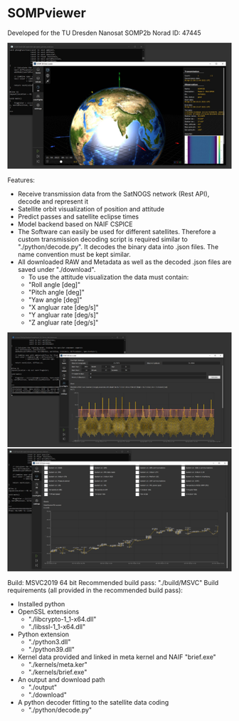 # SOMPviewer

Developed for the TU Dresden Nanosat SOMP2b Norad ID: 47445

![plot](./image1.jpg)

Features:
 - Receive transmission data from the SatNOGS network (Rest API), decode and represent it
 - Satellite orbit visualization of position and attitude
 - Predict passes and satellite eclipse times
 - Model backend based on NAIF CSPICE
 - The Software can easily be used for different satellites. Therefore a custom transmission decoding script is required similar to "./python/decode.py". It decodes the binary data into .json files. The name convention must be kept similar.
 - All downloaded RAW and Metadata as well as the decoded .json files are saved under "./download". 
    - To use the attitude visualization the data must contain:
    - "Roll angle [deg]"
    - "Pitch angle [deg]"
    - "Yaw angle [deg]"
    - "X angluar rate [deg/s]"
    - "Y angluar rate [deg/s]"
    - "Z angluar rate [deg/s]"

![plot](./image2.jpg)
![plot](./image3.jpg)

Build:
MSVC2019 64 bit
Recommended build pass: "./build/MSVC"
Build requirements (all provided in the recommended build pass):
 - Installed python
 - OpenSSL extensions
    - "./libcrypto-1_1-x64.dll"
    - "./libssl-1_1-x64.dll"
 - Python extension
    - "./python3.dll"
    - "./python39.dll"
 - Kernel data provided and linked in meta kernel and NAIF "brief.exe"
    - "./kernels/meta.ker"
    - "./kernels/brief.exe"
 - An output and download path 
    - "./output"
    - "./download"
 - A python decoder fitting to the satellite data coding
    - "./python/decode.py"